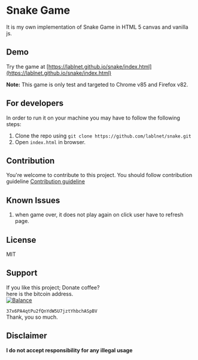 # Snake Game
It is my own implementation of Snake Game in HTML 5 canvas and vanilla js.

## Demo

Try the game at  [https://lablnet.github.io/snake/index.html](https://lablnet.github.io/snake/index.html)

**Note:**  This game is only test and targeted to Chrome v85 and Firefox v82. 


## For developers

In order to run it on your machine you may have to follow the following steps:

1.  Clone the repo using  `git clone https://github.com/lablnet/snake.git`
2.  Open `index.html` in browser.

## Contribution

You're welcome to contribute to this project. You should follow contribution guideline  [Contribution guideline](https://github.com/lablnet/snake/blob/main/CONTRIBUTING.md)

## Known Issues
1. when game over, it does not play again on click user have to refresh page.

## License

MIT

## Support

If you like this project; Donate coffee?  
here is the bitcoin address.  
[![Balance](https://camo.githubusercontent.com/5d11d8f27f779200278a35652d3abab9668a687b/68747470733a2f2f696d672e62616c616e636562616467652e696f2f6274632f33377836504134717450753266516e5964573555376a7a74596862636841537042562e737667)](https://img.balancebadge.io/btc/37x6PA4qtPu2fQnYdW5U7jztYhbchASpBV.svg)

`37x6PA4qtPu2fQnYdW5U7jztYhbchASpBV`  
Thank, you so much.

## Disclaimer

**I do not accept responsibility for any illegal usage**
